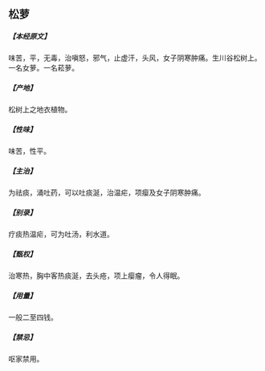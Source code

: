 ## 松萝

##### 【本经原文】
味苦，平，无毒，治嗔怒，邪气，止虚汗，头风，女子阴寒肿痛。生川谷松树上。一名女萝。一名菘萝。
##### 【产地】
松树上之地衣植物。
##### 【性味】
味苦，性平。
##### 【主治】
为祛痰，涌吐药，可以吐痰涎，治温疟，项瘿及女子阴寒肿痛。
##### 【别录】
疗痰热温疟，可为吐汤，利水道。
##### 【甄权】
治寒热，胸中客热痰涎，去头疮，项上瘿瘤，令人得眠。
##### 【用量】
一般二至四钱。
##### 【禁忌】
呕家禁用。